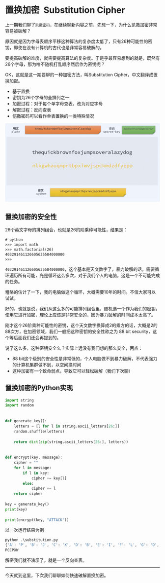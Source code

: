 # 置换加密  Substitution Cipher


上一期我们聊了`凯撒密码`，在继续聊新内容之前，先想一下，为什么凯撒加密非常容易被破解？

原因就是因为字母表顺序平移这种算法的复杂度太低了，只有26种可能性的密钥，即使在没有计算机的古代也是非常容易破解的。

要提高破解的难度，就需要提高算法的复杂度。于是乎最容易想到的就是，既然有26个字母，那为啥不随机打乱顺序然后作为密钥呢？

OK，这就是这一期要聊的一种加密方法，叫Substitution Cipher，中文翻译成置换加密。

- 基于置换
- 密钥为26个字母的全排列之一
- 加密过程：对于每个单字母查表，改为对应字母
- 解密过程：反向查表
- 恺撒密码可以看作单表置换的一类特殊情况


![mkdocs](../img/Substitution_Cipher.png)


## 置换加密的安全性

26个英文字母的排列组合，也就是26的阶乘种可能性，结果是：

```
# python
>>> import math
>>> math.factorial(26)
403291461126605635584000000
>>>
```

`403291461126605635584000000`，这个基本是天文数字了，暴力破解的话，需要循环遍历所有可能，光是循环这么多次，对于我们个人的电脑，这是一个不可能完成的任务。

粗略的估计了一下，我的电脑做这个循环，大概需要10年的时间。不信大家可以试试。

好的，也就是说，我们从这么多的可能排列组合里，随机选一个作为我们的密钥，使用它进行加密，理论上应该是非常安全的，因为暴力破解的时间成本太高了。

刚才这个26阶乘种可能性的密钥，这个天文数字换算成2的乘方的话，大概是2的88次方，在加密领域，我们一般把这种密钥的安全性称之为 88 bit security，这个等后面我们还会再提到的。

说了这么多，这种密钥安全么？实际上远没有我们想的那么安全，两点：

- 88 bit这个级别的安全性是非常低的，个人电脑做不到暴力破解，不代表强力的计算机集群做不到，以空间换时间
- 这种加密有一个致命弱点，导致它可以轻松破解（我们下次聊）


## 置换加密的Python实现


```python
import string
import random


def generate_key():
    letters = [l for l in string.ascii_letters[26:]]
    random.shuffle(letters)
    
    return dict(zip(string.ascii_letters[26:], letters))


def encrypt(key, message):
    cipher = ""
    for l in message:
        if l in key:
            cipher += key[l]
        else:
            cipher += l
    return cipher

key = generate_key()
print(key)

print(encrypt(key, "ATTACK"))
```

以一次运行结果为例

```python
python .\substitution.py
{'A': 'P', 'B': 'J', 'C': 'X', 'D': 'B', 'E': 'I', 'F': 'L', 'G': 'D', 'H': 'N', 'I': 'H', 'J': 'G', 'K': 'W', 'L': 'E', 'M': 'Z', 'N': 'U', 'O': 'T', 'P': 'V', 'Q': 'Q', 'R': 'M', 'S': 'Y', 'T': 'C', 'U': 'A', 'V': 'R', 'W': 'S', 'X': 'F', 'Y': 'O', 'Z': 'K'}
PCCPXW
```

解密我们就不演示了。就是一个反向查表。


------


今天就到这里，下次我们聊聊如何快速破解置换加密。